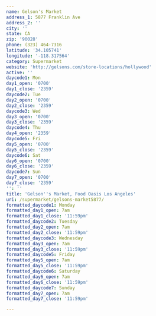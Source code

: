 ```yaml
---
name: Gelson's Market
address_1: 5877 Franklin Ave
address_2: ''
city: ''
state: CA
zip: '90028'
phone: (323) 464-7316
latitude: '34.105741'
longitude: '-118.317564'
category: Supermarket
website: 'http://gelsons.com/store-locations/hollywood'
active: ''
daycode1: Mon
day1_open: '0700'
day1_close: '2359'
daycode2: Tue
day2_open: '0700'
day2_close: '2359'
daycode3: Wed
day3_open: '0700'
day3_close: '2359'
daycode4: Thu
day4_open: '2359'
daycode5: Fri
day5_open: '0700'
day5_close: '2359'
daycode6: Sat
day6_open: '0700'
day6_close: '2359'
daycode7: Sun
day7_open: '0700'
day7_close: '2359'
'': ''
title: 'Gelson''s Market, Food Oasis Los Angeles'
uri: /supermarket/gelsons-market5877/
formatted_daycode1: Monday
formatted_day1_open: 7am
formatted_day1_close: '11:59pm'
formatted_daycode2: Tuesday
formatted_day2_open: 7am
formatted_day2_close: '11:59pm'
formatted_daycode3: Wednesday
formatted_day3_open: 7am
formatted_day3_close: '11:59pm'
formatted_daycode5: Friday
formatted_day5_open: 7am
formatted_day5_close: '11:59pm'
formatted_daycode6: Saturday
formatted_day6_open: 7am
formatted_day6_close: '11:59pm'
formatted_daycode7: Sunday
formatted_day7_open: 7am
formatted_day7_close: '11:59pm'

---
```

